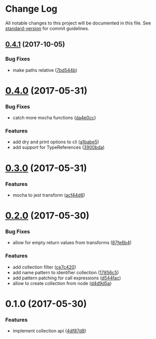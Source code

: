 # Change Log

All notable changes to this project will be documented in this file. See [standard-version](https://github.com/conventional-changelog/standard-version) for commit guidelines.

<a name="0.4.1"></a>
## [0.4.1](https://github.com/KnisterPeter/tscodeshift/compare/v0.4.0...v0.4.1) (2017-10-05)


### Bug Fixes

* make paths relative ([7bd544b](https://github.com/KnisterPeter/tscodeshift/commit/7bd544b))



<a name="0.4.0"></a>
# [0.4.0](https://github.com/KnisterPeter/tscodeshift/compare/v0.3.0...v0.4.0) (2017-05-31)


### Bug Fixes

* catch more mocha functions ([da4e0cc](https://github.com/KnisterPeter/tscodeshift/commit/da4e0cc))


### Features

* add dry and print options to cli ([a1babe5](https://github.com/KnisterPeter/tscodeshift/commit/a1babe5))
* add support for TypeReferences ([3900bda](https://github.com/KnisterPeter/tscodeshift/commit/3900bda))



<a name="0.3.0"></a>
# [0.3.0](https://github.com/KnisterPeter/tscodeshift/compare/v0.2.0...v0.3.0) (2017-05-31)


### Features

* mocha to jest transform ([acf44d6](https://github.com/KnisterPeter/tscodeshift/commit/acf44d6))



<a name="0.2.0"></a>
# [0.2.0](https://github.com/KnisterPeter/tscodeshift/compare/v0.1.0...v0.2.0) (2017-05-30)


### Bug Fixes

* allow for empty return values from transforms ([87fe6b4](https://github.com/KnisterPeter/tscodeshift/commit/87fe6b4))


### Features

* add collection filter ([ce7c420](https://github.com/KnisterPeter/tscodeshift/commit/ce7c420))
* add name pattern to identifier collection ([17856c5](https://github.com/KnisterPeter/tscodeshift/commit/17856c5))
* add pattern patching for call expressions ([d544fac](https://github.com/KnisterPeter/tscodeshift/commit/d544fac))
* allow to create collection from node ([d4d9d5a](https://github.com/KnisterPeter/tscodeshift/commit/d4d9d5a))



<a name="0.1.0"></a>
# 0.1.0 (2017-05-30)


### Features

* implement collection api ([4df87d8](https://github.com/KnisterPeter/ts-emitter/commit/4df87d8))
